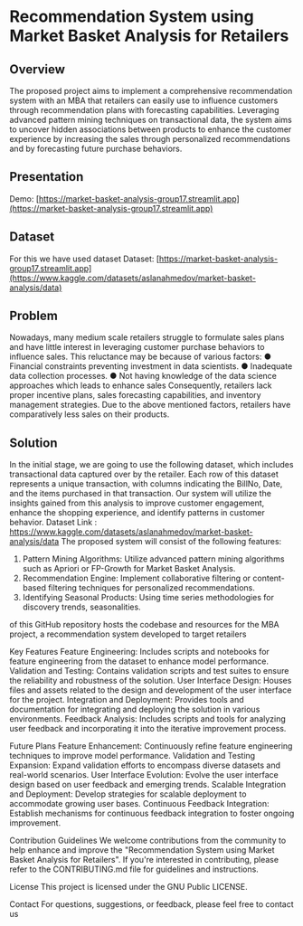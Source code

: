 # Recommendation System using Market Basket Analysis for Retailers

## Overview 

The proposed project aims to implement a comprehensive recommendation system with an MBA that retailers can easily use to influence customers through recommendation plans with forecasting capabilities. Leveraging advanced pattern mining techniques on transactional data, the system aims to uncover hidden associations between products to enhance the customer experience by increasing the sales through personalized recommendations and by forecasting future purchase behaviors.

## Presentation

Demo: [https://market-basket-analysis-group17.streamlit.app](https://market-basket-analysis-group17.streamlit.app)

## Dataset

For this we have used dataset 
Dataset: [https://market-basket-analysis-group17.streamlit.app](https://www.kaggle.com/datasets/aslanahmedov/market-basket-analysis/data)

## Problem

Nowadays, many medium scale retailers struggle to formulate sales plans and have little interest in leveraging customer purchase behaviors to influence sales. This reluctance may be because of various factors:
● Financial constraints preventing investment in data scientists.
● Inadequate data collection processes.
● Not having knowledge of the data science approaches which leads to enhance sales
Consequently, retailers lack proper incentive plans, sales forecasting capabilities, and inventory management strategies. Due to the above mentioned factors, retailers have comparatively less sales on their products.

## Solution

In the initial stage, we are going to use the following dataset, which includes transactional data captured over by the retailer. Each row of this dataset represents a unique transaction, with columns indicating the BillNo, Date, and the items purchased in that transaction.
Our system will utilize the insights gained from this analysis to improve customer engagement, enhance the shopping experience, and identify patterns in customer behavior.
Dataset Link : https://www.kaggle.com/datasets/aslanahmedov/market-basket-analysis/data The proposed system will consist of the following features:
1. Pattern Mining Algorithms: Utilize advanced pattern mining algorithms such as Apriori or FP-Growth for Market Basket Analysis.
2. Recommendation Engine: Implement collaborative filtering or content-based filtering techniques for personalized recommendations.
3. Identifying Seasonal Products: Using time series methodologies for discovery trends, seasonalities.






of this GitHub repository hosts the codebase and resources for the MBA project, a recommendation system developed to target retailers

Key Features Feature Engineering: Includes scripts and notebooks for feature engineering from the dataset to enhance model performance. Validation and Testing: Contains validation scripts and test suites to ensure the reliability and robustness of the solution. User Interface Design: Houses files and assets related to the design and development of the user interface for the project. Integration and Deployment: Provides tools and documentation for integrating and deploying the solution in various environments. Feedback Analysis: Includes scripts and tools for analyzing user feedback and incorporating it into the iterative improvement process.

Future Plans Feature Enhancement: Continuously refine feature engineering techniques to improve model performance. Validation and Testing Expansion: Expand validation efforts to encompass diverse datasets and real-world scenarios. User Interface Evolution: Evolve the user interface design based on user feedback and emerging trends. Scalable Integration and Deployment: Develop strategies for scalable deployment to accommodate growing user bases. Continuous Feedback Integration: Establish mechanisms for continuous feedback integration to foster ongoing improvement.

Contribution Guidelines We welcome contributions from the community to help enhance and improve the "Recommendation System using Market Basket Analysis for Retailers". If you're interested in contributing, please refer to the CONTRIBUTING.md file for guidelines and instructions.

License This project is licensed under the GNU Public LICENSE.

Contact For questions, suggestions, or feedback, please feel free to contact us
